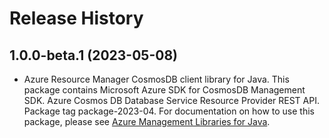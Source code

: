# Release History

## 1.0.0-beta.1 (2023-05-08)

- Azure Resource Manager CosmosDB client library for Java. This package contains Microsoft Azure SDK for CosmosDB Management SDK. Azure Cosmos DB Database Service Resource Provider REST API. Package tag package-2023-04. For documentation on how to use this package, please see [Azure Management Libraries for Java](https://aka.ms/azsdk/java/mgmt).

